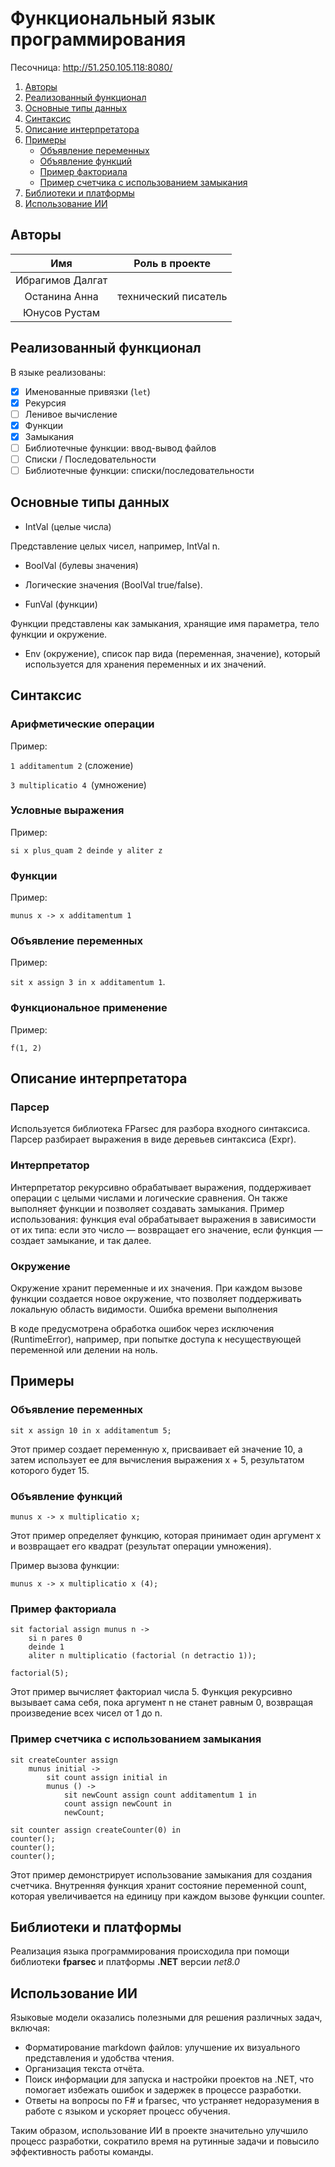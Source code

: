 # Функциональный язык программирования
Песочница: http://51.250.105.118:8080/ 
1. [Авторы](#авторы)
2. [Реализованный функционал](#реализованный-функционал)
3. [Основные типы данных](#основные-типы-данных)
4. [Синтаксис](#синтаксис)
5. [Описание интерпретатора](#описание-интерпретатора)
6. [Примеры](#примеры)
    - [Объявление переменных](#объявление-переменных)
    - [Объявление функций](#объявление-функций)
    - [Пример факториала](#пример-факториала)
    - [Пример счетчика с использованием замыкания](#пример-счетчика-с-использованием-замыкания) 
7. [Библиотеки и платформы](#библиотеки-и-платформы)
8. [Использование ИИ](#использование-ии)

## Авторы

|       Имя       |                  Роль в проекте                  |
|:---------------:|:------------------------------------------------:|
|  Ибрагимов Далгат  |                        |
| Останина Анна | технический писатель |
| Юнусов Рустам  |  |

## Реализованный функционал
В языке реализованы:
* [x] Именованные привязки (`let`)
* [x] Рекурсия
* [ ] Ленивое вычисление
* [x] Функции
* [x] Замыкания
* [ ] Библиотечные функции: ввод-вывод файлов
* [ ] Списки / Последовательности
* [ ] Библиотечные функции: списки/последовательности

## Основные типы данных

 - IntVal (целые числа)

Представление целых чисел, например, IntVal n.
 - BoolVal (булевы значения)

 - Логические значения (BoolVal true/false).
 - FunVal (функции)

Функции представлены как замыкания, хранящие имя параметра, тело функции и окружение.
 - Env (окружение), список пар вида (переменная, значение), который используется для хранения переменных и их значений.

## Синтаксис


### Арифметические операции

Пример: 

```1 additamentum 2``` (сложение)

```3 multiplicatio 4 ```(умножение)
### Условные выражения

Пример: 

```si x plus_quam 2 deinde y aliter z```
### Функции

Пример: 

```munus x -> x additamentum 1```
### Объявление переменных

Пример: 

```sit x assign 3 in x additamentum 1```.
### Функциональное применение

Пример: 

```f(1, 2)```


## Описание интерпретатора
### Парсер

Используется библиотека FParsec для разбора входного синтаксиса. Парсер разбирает выражения в виде деревьев синтаксиса (Expr).
### Интерпретатор

Интерпретатор рекурсивно обрабатывает выражения, поддерживает операции с целыми числами и логические сравнения. Он также выполняет функции и позволяет создавать замыкания.
Пример использования: функция eval обрабатывает выражения в зависимости от их типа: если это число — возвращает его значение, если функция — создает замыкание, и так далее.
### Окружение

Окружение хранит переменные и их значения. При каждом вызове функции создается новое окружение, что позволяет поддерживать локальную область видимости.
Ошибка времени выполнения

В коде предусмотрена обработка ошибок через исключения (RuntimeError), например, при попытке доступа к несуществующей переменной или делении на ноль.

## Примеры

### Объявление переменных
```
sit x assign 10 in x additamentum 5;
```
Этот пример создает переменную x, присваивает ей значение 10, а затем использует ее для вычисления выражения x + 5, результатом которого будет 15.

### Объявление функций
```
munus x -> x multiplicatio x;
```
Этот пример определяет функцию, которая принимает один аргумент x и возвращает его квадрат (результат операции умножения).

Пример вызова функции:
```
munus x -> x multiplicatio x (4);
```
### Пример факториала
```
sit factorial assign munus n -> 
    si n pares 0 
    deinde 1 
    aliter n multiplicatio (factorial (n detractio 1));

factorial(5);
```
Этот пример вычисляет факториал числа 5. Функция рекурсивно вызывает сама себя, пока аргумент n не станет равным 0, возвращая произведение всех чисел от 1 до n.
### Пример счетчика с использованием замыкания
```
sit createCounter assign 
    munus initial -> 
        sit count assign initial in 
        munus () -> 
            sit newCount assign count additamentum 1 in 
            count assign newCount in 
            newCount;

sit counter assign createCounter(0) in 
counter();
counter();
counter();
```
Этот пример демонстрирует использование замыкания для создания счетчика. Внутренняя функция хранит состояние переменной count, которая увеличивается на единицу при каждом вызове функции counter.

## Библиотеки и платформы

Реализация языка программирования происходила при помощи библиотеки __fparsec__ и платформы __.NET__ версии _net8.0_

## Использование ИИ

Языковые модели оказались полезными для решения различных задач, включая:

 - Форматирование markdown файлов: улучшение их визуального представления и удобства чтения.
 - Организация текста отчёта.
 - Поиск информации для запуска и настройки проектов на .NET, что помогает избежать ошибок и задержек в процессе разработки.
 - Ответы на вопросы по F# и fparsec, что устраняет недоразумения в работе с языком и ускоряет процесс обучения.

Таким образом, использование ИИ в проекте значительно улучшило процесс разработки, сократило время на рутинные задачи и повысило эффективность работы команды.
